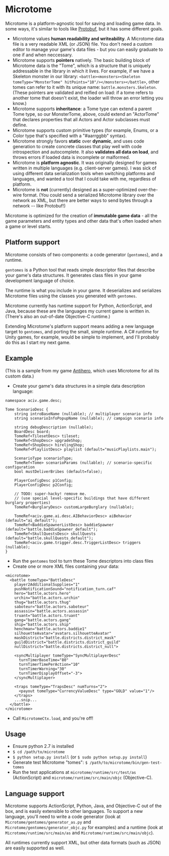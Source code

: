 Microtome
=========

Microtome is a platform-agnostic tool for saving and loading game data. In some ways, it's similar to tools like [Protobuf](https://github.com/google/protobuf), but it has some different goals.

- Microtome values **human readability and writeability**. A Microtome data file is a very readable XML (or JSON) file. You don't need a custom editor to manage your game's data files - but you can easily graduate to one if and when neccessary.
- Microtome supports **pointers** natively. The basic building block of Microtome data is the "Tome", which is a structure that is uniquely addressable in the library in which it lives. For example, if we have a Skeleton monster in our library: `<battle><monsters><Skeleton tomeType="MonsterTome" hitPoints="10"/></monsters></battle>`, other tomes can refer to it with its unique name: `battle.monsters.Skeleton`. (These pointers are validated and reified on load: if a tome refers to another tome that doesn't exist, the loader will throw an error letting you know.)
- Microtome supports **inheritance**: a Tome type can extend a parent Tome type, so our MonsterTome, above, could extend an "ActorTome" that declares properties that all Actors and Actor subclasses must define.
- Microtome supports custom primitive types (for example, Enums, or a Color type that's specified with a "#aarrggbb" syntax).
- Microtome strongly favors **static** over **dynamic**, and uses code generation to create concrete classes that play well with code introspection and autocomplete. It also **validates all data on load**, and throws errors if loaded data is incomplete or malformed.
- Microtome is **platform agnostic**. It was originally designed for games written in multiple languages (e.g. client-server games). I was sick of using different data serialization tools when switching platforms and languages, and wanted a tool that I could take with me, regardless of platform.
- Microtome is **not** (currently) designed as a super-optimized over-the-wire format. (You could send a serialized Microtome library over the network as XML, but there are better ways to send bytes through a network -- like Protobuf!)

Microtome is optimized for the creation of **immutable game data** - all the game parameters and entity types and other data that's often loaded when a game or level starts.

## Platform support

Microtome consists of two components: a code generator (`gentomes`), and a runtime.

`gentomes` is a Python tool that reads simple descriptor files that describe your game's data structures. It generates class files in your game development language of choice.

The runtime is what you include in your game. It deserializes and serializes Microtome files using the classes you generated with `gentomes`.

Microtome currently has runtime support for Python, ActionScript, and Java, because these are the languages my current game is written in. (There's also an out-of-date Objective-C runtime.)

Extending Microtome's platform support means adding a new language target to `gentomes`, and porting the small, simple runtime. A C# runtime for Unity games, for example, would be simple to implement, and I'll probably do this as I start my next game.

## Example

(This is a sample from my game [Antihero](http://antihero-game.com), which uses Microtome for all its custom data.)

* Create your game's data structures in a simple data description language:

```
namespace aciv.game.desc;

Tome ScenarioDesc {
    string introBaseName (nullable); // multiplayer scenario info
    string scenarioInfoPopupName (nullable); // campaign scenario info

    string debugDescription (nullable);
    BoardDesc board;
    TomeRef<TilesetDesc> tileset;
    TomeRef<ShopDesc> upgradeShop;
    TomeRef<ShopDesc> hirelingShop;
    TomeRef<PlaylistDesc> playlist (default="musicPlaylists.main");

    ScenarioType scenarioType;
    TomeRef<Tome> scenarioParams (nullable); // scenario-specific configuration
    bool mustDeliverBribes (default=false);

    PlayerConfigDesc p1Config;
    PlayerConfigDesc p2Config;

    // TODO: super-hacky! remove me.
    // (use special level-specific buildings that have different burglary properties)
    TomeRef<BurglaryDesc> customLargeBurglary (nullable);

    TomeRef<aciv.game.ai.desc.AIBehaviorDesc> aiBehavior (default="ai_default");
    TomeRef<BaddieSpawnerListDesc> baddieSpawner (default="battle.baddieSpawner_default");
    TomeRef<SkullQuestsDesc> skullQuests (default="battle.skullQuests_default");
    TomeRef<aciv.game.trigger.desc.TriggerListDesc> triggers (nullable);
}

```

* Run the `gentomes` tool to turn these Tome descriptors into class files
* Create one or more XML files containing your data:
```
<microtome>
  <battle tomeType="BattleDesc"
    player2AdditionalSupplies="1"
    pushNotificationSound="notification_turn.caf"
    hero="battle.actors.hero"
    urchin="battle.actors.urchin"
    thug="battle.actors.thug"
    saboteur="battle.actors.saboteur"
    assassin="battle.actors.assassin"
    truant="battle.actors.truant"
    gang="battle.actors.gang"
    ship="battle.actors.ship"
    henchman="battle.actors.baddie1"
    silhouetteAvatar="avatars.silhouetteAvatar"
    maskDistrict="battle.districts.district_mask"
    guildDistrict="battle.districts.district_guild"
    nullDistrict="battle.districts.district_null">

    <syncMultiplayer tomeType="SyncMultiplayerDesc"
      turnTimerBaseTime="80"
      turnTimerTimePerAction="10"
      turnTimerWarning="30"
      turnTimerDisplayOffset="-3">
    </syncMultiplayer>

    <traps tomeType="TrapsDesc" numTurns="2">
      <payout tomeType="CurrencyValueDesc" type="GOLD" value="1"/>
    </traps>
    ...snip...
  </battle>
</microtome>
```

* Call `MicrotomeCtx.load`, and you're off!

## Usage

* Ensure python 2.7 is installed
* `$ cd /path/to/microtome`
* `$ python setup.py install` (or `$ sudo python setup.py install`)
* Generate test Microtome "tomes": `$ /path/to/microtome/bin/gen-test-tomes`
* Run the test applications at  `microtome/runtime/src/test/as` (ActionScript) and `microtome/runtime/src/main/objc` (Objective-C).

## Language support

Microtome supports ActionScript, Python, Java, and Objective-C out of the box, and is easily extensible to other languages. To support a new language, you'll need to write a code generator (look at ```Microtome/gentomes/generator_as.py``` and ```Microtome/gentomes/generator_objc.py``` for examples) and a runtime (look at ```Microtome/runtime/src/main/as``` and ```Microtome/runtime/src/main/objc```).

All runtimes currently support XML, but other data formats (such as JSON) are easily supported as well.

